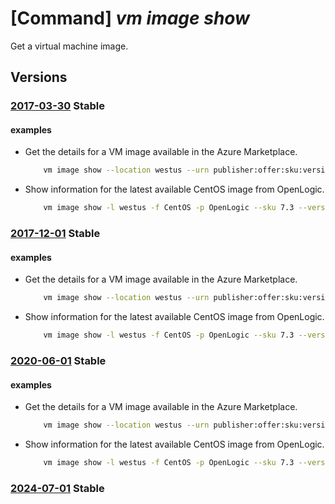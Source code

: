 # [Command] _vm image show_

Get a virtual machine image.

## Versions

### [2017-03-30](/Resources/mgmt-plane/L3N1YnNjcmlwdGlvbnMve30vcHJvdmlkZXJzL21pY3Jvc29mdC5jb21wdXRlL2xvY2F0aW9ucy97fS9wdWJsaXNoZXJzL3t9L2FydGlmYWN0dHlwZXMvdm1pbWFnZS9vZmZlcnMve30vc2t1cy97fS92ZXJzaW9ucy97fQ==/2017-03-30.xml) **Stable**

<!-- mgmt-plane /subscriptions/{}/providers/microsoft.compute/locations/{}/publishers/{}/artifacttypes/vmimage/offers/{}/skus/{}/versions/{} 2017-03-30 -->

#### examples

- Get the details for a VM image available in the Azure Marketplace.
    ```bash
        vm image show --location westus --urn publisher:offer:sku:version
    ```

- Show information for the latest available CentOS image from OpenLogic.
    ```bash
        vm image show -l westus -f CentOS -p OpenLogic --sku 7.3 --version $(az vm image list -p OpenLogic -s 7.3 --all --query "[?offer=='CentOS'].version" -o tsv | sort -u | tail -n 1)
    ```

### [2017-12-01](/Resources/mgmt-plane/L3N1YnNjcmlwdGlvbnMve30vcHJvdmlkZXJzL21pY3Jvc29mdC5jb21wdXRlL2xvY2F0aW9ucy97fS9wdWJsaXNoZXJzL3t9L2FydGlmYWN0dHlwZXMvdm1pbWFnZS9vZmZlcnMve30vc2t1cy97fS92ZXJzaW9ucy97fQ==/2017-12-01.xml) **Stable**

<!-- mgmt-plane /subscriptions/{}/providers/microsoft.compute/locations/{}/publishers/{}/artifacttypes/vmimage/offers/{}/skus/{}/versions/{} 2017-12-01 -->

#### examples

- Get the details for a VM image available in the Azure Marketplace.
    ```bash
        vm image show --location westus --urn publisher:offer:sku:version
    ```

- Show information for the latest available CentOS image from OpenLogic.
    ```bash
        vm image show -l westus -f CentOS -p OpenLogic --sku 7.3 --version $(az vm image list -p OpenLogic -s 7.3 --all --query "[?offer=='CentOS'].version" -o tsv | sort -u | tail -n 1)
    ```

### [2020-06-01](/Resources/mgmt-plane/L3N1YnNjcmlwdGlvbnMve30vcHJvdmlkZXJzL21pY3Jvc29mdC5jb21wdXRlL2xvY2F0aW9ucy97fS9wdWJsaXNoZXJzL3t9L2FydGlmYWN0dHlwZXMvdm1pbWFnZS9vZmZlcnMve30vc2t1cy97fS92ZXJzaW9ucy97fQ==/2020-06-01.xml) **Stable**

<!-- mgmt-plane /subscriptions/{}/providers/microsoft.compute/locations/{}/publishers/{}/artifacttypes/vmimage/offers/{}/skus/{}/versions/{} 2020-06-01 -->

#### examples

- Get the details for a VM image available in the Azure Marketplace.
    ```bash
        vm image show --location westus --urn publisher:offer:sku:version
    ```

- Show information for the latest available CentOS image from OpenLogic.
    ```bash
        vm image show -l westus -f CentOS -p OpenLogic --sku 7.3 --version $(az vm image list -p OpenLogic -s 7.3 --all --query "[?offer=='CentOS'].version" -o tsv | sort -u | tail -n 1)
    ```

### [2024-07-01](/Resources/mgmt-plane/L3N1YnNjcmlwdGlvbnMve30vcHJvdmlkZXJzL21pY3Jvc29mdC5jb21wdXRlL2xvY2F0aW9ucy97fS9wdWJsaXNoZXJzL3t9L2FydGlmYWN0dHlwZXMvdm1pbWFnZS9vZmZlcnMve30vc2t1cy97fS92ZXJzaW9ucy97fQ==/2024-07-01.xml) **Stable**

<!-- mgmt-plane /subscriptions/{}/providers/microsoft.compute/locations/{}/publishers/{}/artifacttypes/vmimage/offers/{}/skus/{}/versions/{} 2024-07-01 -->
